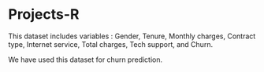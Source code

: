 # Projects-R

This dataset includes variables :
Gender,
Tenure,
Monthly charges,
Contract type,
Internet service,
Total charges,
Tech support, and
Churn.

We have used this dataset for churn prediction. 
